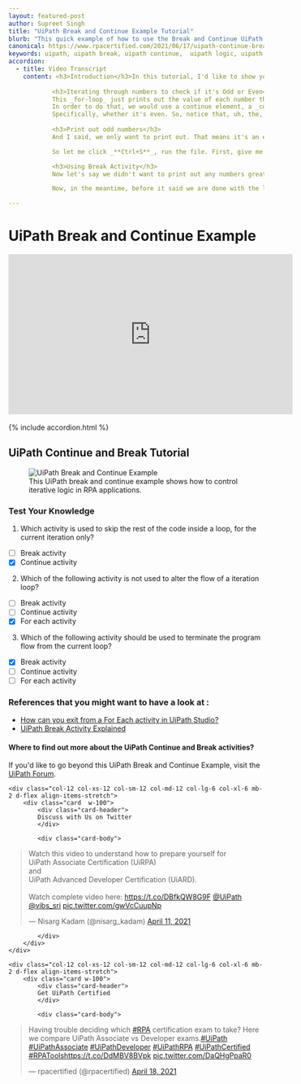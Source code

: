 ```yaml
---
layout: featured-post
author: Supreet Singh
title: "UiPath Break and Continue Example Tutorial"
blurb: "This quick example of how to use the Break and Continue UiPath activities within iterative for and while loops."
canonical: https://www.rpacertified.com/2021/06/17/uipath-continue-break-example-tutorial.html
keywords: uipath, uipath break, uipath continue,  uipath logic, uipath programming, uipath loop, uipath studio, rpa developer, rpa programming
accordion: 
  - title: Video Transcript
    content: <h3>Introduction</h3>In this tutorial, I'd like to show you how the UiPath **continue**, and **break** activities work. In a previous tutorial, I created a little application that went through the first 11 _Fibonacci numbers_. You can see I've got a **variable** called Fibonacci numbers here, it's got 11 different elements in the _array_, and I've got a for loop that loops through each of them.<br><br>
            
            <h3>Iterating through numbers to check if it's Odd or Even</h3>
            This _for-loop_ just prints out the value of each number through a log message. The number is _item.toString_ , but let's imagine that we only wanted to print out the odd numbers in Fibonacci sequence. How would we do that? Well, what we could do it is by using the **mod operator** and figuring out which index is in the array are odd and then, when we do encounter one, don't print out the log message, but instead go back to the start of the loop and work on the next element.
            In order to do that, we would use a continue element, a _continue activity_ in our application. So let me show you how this would be done. I'm going to add an if activity here. So, I'll drag the, if activity into the body of the loop, and I'm going to say, you know, if the current Fibonacci number is even, don't print it out, skip it, just go back to the start of the loop and find the next number in the array and so the condition is basically to see if the number, the item is even, or odd.
            Specifically, whether it's even. So, notice that, uh, the, for each here, the _argument type_ is set to **Object**. That's the default, of course the array actually has nothing but int’s in it. So here I'm going to actually specify that **int32** is the argument type for the, for each loop. But something interesting to note, they'll probably ask you a question too, about what the **default variable** is for a, for each loop on the _UiPath Associate Exam_. So be, be ready, be careful about that but now that we've said that this is actually going to be an int32 value. What I want to do is I want to check to see if that _item mod 2 equals 0_ because if that number divided by 2 has no remainder, that means it's an odd number.<br>
            
            <h3>Print out odd numbers</h3>
            And I said, we only want to print out. That means it's an even number and we only want to print out the odd numbers. So how do we do that? Well, if the number is even, what we want to do is just do a continue, so I'll type in continue, drag the **continue activity** over and now if I run this sequence in the output window, we should not see the number 2, 8 or 34.

            So let me click _**Ctrl+S**_, run the file. First, give me a message box telling me that there's 11 elements in the array. But when I look at the output, notice, 1, 1, 3, 5 21 35, 89. We didn't print out any of those even numbers. Okay. So that's the idea of the continue. If you hit a continue, it says don't break out of the loop. Don't stop the loop but stop any further execution of logic during this iteration and go back to the start of the loop activity, the iterative component, and then start again.<br>

            <h3>Using Break Activity</h3>
            Now let's say we didn't want to print out any numbers greater than 9, Right. We don't want any, whole numbers. So, in order to do that, what you can do is you can add a break and a break just breaks you out of the activity altogether. So, I'm going to add another _if statement- here, I'm not going to do a nested-if statement, I'm going to add another if statement entirely, and I'm going to say if the item is greater than 9. So, if the number is greater than 9, then I'm just going to break out of the loop.Okay and so, this means as soon as we hit something that's greater than 9, we're just going to stop execution entirely. We're not going to go to the top of loop and run another time. We're just going to exit execution completely and go to the, the end of the loop and in fact, I might even add a _message box_ activity right at the end of the loop, right at the end of the sequence that says we are done with the loop. Okay. And that'll just prove that yeah. We've actually exited out of the loop completely. So, I'm going to clear the output window. I'm going to run the file. And when I click run, well, we're going to get a message box saying that there's 11 elements. Then the message box will come up and say, we are done the loop.<br>

            Now, in the meantime, before it said we are done with the loop. If we actually went back to UiPath, we would notice that we actually got some output before that message box popped up and it printed out all of the odd Fibonacci numbers that were less than 10. Once it got to a number of greater than 10, it just broke out of the loop and said, we are done with the loop and there you go. That is the idea behind working with UiPath, continue and UiPath break statements.

---
```


# UiPath Break and Continue Example

<div class="embed-responsive embed-responsive-16by9">
<iframe src="https://www.youtube.com/embed/Bpiu6c5uY7E" allow="accelerometer; autoplay; clipboard-write; encrypted-media; gyroscope; picture-in-picture" allowfullscreen="" width="560" height="315" frameborder="0"></iframe>
</div>
<br/>
{% include accordion.html %}

## UiPath Continue and Break Tutorial

<figure class="figure">
  <img src="https://files.readme.io/36d79aa-image_103.png" alt="UiPath Break and Continue Example" class="img-fluid mx-auto d-block img-thumbnail rounded ">
  <figcaption class="figure-caption">This UiPath break and continue example shows how to control iterative logic in RPA applications.</figcaption>
</figure>

### Test Your Knowledge


1. Which activity is used to skip the rest of the code inside a loop, for the current iteration only?
- [ ] Break activity
- [x] Continue activity

2. Which of the following activity is not used to alter the flow of a iteration loop?
- [ ] Break activity
- [ ] Continue activity 
- [x] For each activity

3. Which of the following activity should be used to terminate the program flow from the current loop?
- [x] Break activity
- [ ] Continue activity 
- [ ] For each activity

### References that you might want to have a look at :
*  <a href="https://www.rpacertified.com/2020/09/09/flow-exit-loop.html"> How can you exit from a For Each activity in UiPath Studio? </a>
*  <a href="https://www.rpacertified.com/2020/09/09/debug-break-point-left-production.html"> UiPath Break Activity Explained </a>

#### Where to find out more about the UiPath Continue and Break activities?

If you'd like to go beyond this UiPath Break and Continue Example, visit the <a href="https://forum.uipath.com/t/uipath-break-and-continue-example/323586">UiPath Forum</a>.

<div class="row">
	
    <div class="col-12 col-xs-12 col-sm-12 col-md-12 col-lg-6 col-xl-6 mb-2 d-flex align-items-stretch">
        <div class="card  w-100">
            <div class="card-header">
            Discuss with Us on Twitter
            </div>

            <div class="card-body">
<!-- **************************** -->       


<blockquote class="twitter-tweet"><p lang="en" dir="ltr">Watch this video to understand how to prepare yourself for <br>UiPath Associate Certification (UiRPA) <br>and <br>UiPath Advanced Developer Certification (UiARD).<br><br>Watch complete video here: <a href="https://t.co/DBfkQW8G9F">https://t.co/DBfkQW8G9F</a> <a href="https://twitter.com/UiPath?ref_src=twsrc%5Etfw">@UiPath</a> <a href="https://twitter.com/vibs_sri?ref_src=twsrc%5Etfw">@vibs_sri</a> <a href="https://t.co/gwVcCuupNp">pic.twitter.com/gwVcCuupNp</a></p>&mdash; Nisarg Kadam (@nisarg_kadam) <a href="https://twitter.com/nisarg_kadam/status/1381253771125161985?ref_src=twsrc%5Etfw">April 11, 2021</a></blockquote> <script async src="https://platform.twitter.com/widgets.js" charset="utf-8"></script> 



<!-- **************************** -->   
            
            
            </div>
        </div>
    </div>
	
	<div class="col-12 col-xs-12 col-sm-12 col-md-12 col-lg-6 col-xl-6 mb-2 d-flex align-items-stretch">
        <div class="card w-100">
            <div class="card-header">
            Get UiPath Certified
            </div>

            <div class="card-body">
<blockquote class="twitter-tweet"><p lang="en" dir="ltr">Having trouble deciding which <a href="https://twitter.com/hashtag/RPA?src=hash&amp;ref_src=twsrc%5Etfw">#RPA</a> certification exam to take? Here we compare UiPath Associate vs Developer exams.<a href="https://twitter.com/hashtag/UiPath?src=hash&amp;ref_src=twsrc%5Etfw">#UiPath</a> <a href="https://twitter.com/hashtag/UiPathAssociate?src=hash&amp;ref_src=twsrc%5Etfw">#UiPathAssociate</a> <a href="https://twitter.com/hashtag/UiPathDeveloper?src=hash&amp;ref_src=twsrc%5Etfw">#UiPathDeveloper</a> <a href="https://twitter.com/hashtag/UiPathRPA?src=hash&amp;ref_src=twsrc%5Etfw">#UiPathRPA</a> <a href="https://twitter.com/hashtag/UiPathCertified?src=hash&amp;ref_src=twsrc%5Etfw">#UiPathCertified</a> <a href="https://twitter.com/hashtag/RPATools?src=hash&amp;ref_src=twsrc%5Etfw">#RPATools</a><a href="https://t.co/DdMBV8BVpk">https://t.co/DdMBV8BVpk</a> <a href="https://t.co/DaQHgPpaR0">pic.twitter.com/DaQHgPpaR0</a></p>&mdash; rpacertified (@rpacertified) <a href="https://twitter.com/rpacertified/status/1383851087157858304?ref_src=twsrc%5Etfw">April 18, 2021</a></blockquote> <script async src="https://platform.twitter.com/widgets.js" charset="utf-8"></script> 
            </div>
        </div>
    </div>
	
</div>
